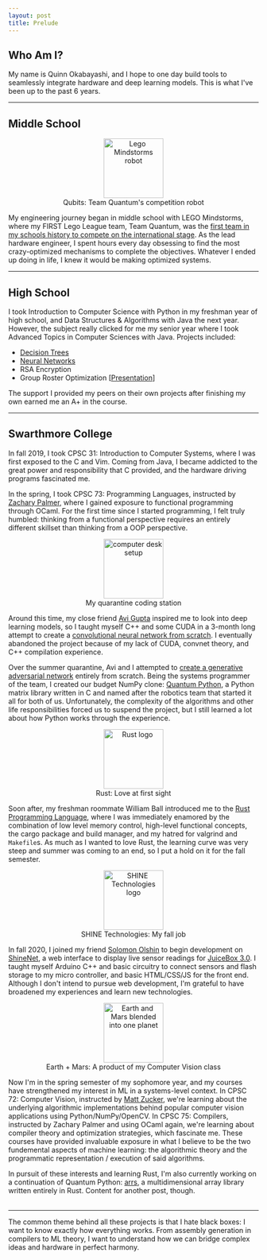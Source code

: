 ```yaml
---
layout: post
title: Prelude
---
```


## Who Am I?
My name is Quinn Okabayashi, and I hope to one day build tools to seamlessly integrate hardware and deep learning models. This is what I've been up to the past 6 years.
___
## Middle School
<figure align="center">
  <img src="{{site.baseurl}}/images/prelude/qubits.jpg" alt="Lego Mindstorms robot" width="120"/>
  <figcaption>Qubits: Team Quantum's competition robot</figcaption>
</figure>

My engineering journey began in middle school with LEGO Mindstorms, where my FIRST Lego League team, Team Quantum, was the [first team in my schools history to compete on the international stage](https://www.oregonlive.com/education/2015/01/two_middle_school_teams_one_fr.html). As the lead hardware engineer, I spent hours every day obsessing to find the most crazy-optimized mechanisms to complete the objectives. Whatever I ended up doing in life, I knew it would be making optimized systems.
___
## High School
I took Introduction to Computer Science with Python in my freshman year of high school, and Data Structures & Algorithms with Java the next year. However, the subject really clicked for me my senior year where I took Advanced Topics in Computer Sciences with Java. Projects included:
* [Decision Trees](https://github.com/QnnOkabayashi/Machine-Learning-3.0)
* [Neural Networks](https://github.com/QnnOkabayashi/Neural-Network)
* RSA Encryption
* Group Roster Optimization [[Presentation](https://docs.google.com/presentation/d/1_xkL0bVNTWQ10566lGNqzT6ibpshc-zhFau8AJnCDgo/edit?usp=sharing)]

The support I provided my peers on their own projects after finishing my own earned me an A+ in the course.
___
## Swarthmore College
In fall 2019, I took CPSC 31: Introduction to Computer Systems, where I was first exposed to the C and Vim. Coming from Java, I became addicted to the great power and responsibility that C provided, and the hardware driving programs fascinated me.

In the spring, I took CPSC 73: Programming Languages, instructed by [Zachary Palmer](https://www.cs.swarthmore.edu/~zpalmer/), where I gained exposure to functional programming through OCaml. For the first time since I started programming, I felt truly humbled: thinking from a functional perspective requires an entirely different skillset than thinking from a OOP perspective.

<figure align="center">
  <img src="{{site.baseurl}}/images/prelude/computer_setup.jpg" alt="computer desk setup" width="120"/>
  <figcaption>My quarantine coding station</figcaption>
</figure>

Around this time, my close friend [Avi Gupta](https://www.linkedin.com/in/avi-gupta/) inspired me to look into deep learning models, so I taught myself C++ and some CUDA in a 3-month long attempt to create a [convolutional neural network from scratch](https://github.com/QnnOkabayashi/ConvNet). I eventually abandoned the project because of my lack of CUDA, convnet theory, and C++ compilation experience.

Over the summer quarantine, Avi and I attempted to [create a generative adversarial network](https://github.com/avigupta33/gans_python) entirely from scratch. Being the systems programmer of the team, I created our budget NumPy clone: [Quantum Python](https://github.com/QnnOkabayashi/Quantum), a Python matrix library written in C and named after the robotics team that started it all for both of us. Unfortunately, the complexity of the algorithms and other life responsibilities forced us to suspend the project, but I still learned a lot about how Python works through the experience.

<figure align="center">
  <img src="{{site.baseurl}}/images/prelude/rust.jpg" alt="Rust logo" width="120"/>
  <figcaption>Rust: Love at first sight</figcaption>
</figure>

Soon after, my freshman roommate William Ball introduced me to the [Rust Programming Language](https://www.rust-lang.org/), where I was immediately enamored by the combination of low level memory control, high-level functional concepts, the cargo package and build manager, and my hatred for valgrind and `Makefile`s. As much as I wanted to love Rust, the learning curve was very steep and summer was coming to an end, so I put a hold on it for the fall semester.

<figure align="center">
  <img src="{{site.baseurl}}/images/prelude/shine.jpg" alt="SHINE Technologies logo" width="120"/>
  <figcaption>SHINE Technologies: My fall job</figcaption>
</figure>

In fall 2020, I joined my friend [Solomon Olshin](https://www.solomonolshin.com/) to begin development on [ShineNet](https://github.com/QnnOkabayashi/ShineNet), a web interface to display live sensor readings for [JuiceBox 3.0](https://shinewithus.org/juicebox-3). I taught myself Arduino C++ and basic circuitry to connect sensors and flash storage to my micro controller, and basic HTML/CSS/JS for the front end. Although I don't intend to pursue web development, I'm grateful to have broadened my experiences and learn new technologies.

<figure align="center">
  <img src="{{site.baseurl}}/images/prelude/planets.jpg" alt="Earth and Mars blended into one planet" width="120"/>
  <figcaption>Earth + Mars: A product of my Computer Vision class</figcaption>
</figure>

Now I'm in the spring semester of my sophomore year, and my courses have strengthened my interest in ML in a systems-level context. In CPSC 72: Computer Vision, instructed by [Matt Zucker](https://mzucker.github.io/swarthmore/), we're learning about the underlying algorithmic implementations behind popular computer vision applications using Python/NumPy/OpenCV. In CPSC 75: Compilers, instructed by Zachary Palmer and using OCaml again, we're learning about compiler theory and optimization strategies, which fascinate me. These courses have provided invaluable exposure in what I believe to be the two fundemental aspects of machine learning: the algorithmic theory and the programmatic representation / execution of said algorithms.

In pursuit of these interests and learning Rust, I'm also currently working on a continuation of Quantum Python: [arrs](https://github.com/QnnOkabayashi/arrs), a multidimensional array library written entirely in Rust. Content for another post, though.
<br>
<br>
___
The common theme behind all these projects is that I hate black boxes: I want to know exactly how everything works. From assembly generation in compilers to ML theory, I want to understand how we can bridge complex ideas and hardware in perfect harmony.
